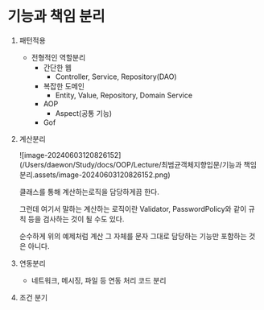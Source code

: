 # 기능과 책임 분리

1. 패턴적용
   - 전형적인 역할분리
     - 간단한 웹
       - Controller, Service, Repository(DAO)
     - 복잡한 도메인
       - Entity, Value, Repository, Domain Service
     - AOP
       - Aspect(공통 기능)
     - Gof

2. 계산분리

   ![image-20240603120826152](/Users/daewon/Study/docs/OOP/Lecture/최범균객체지향입문/기능과 책임분리.assets/image-20240603120826152.png)

   클래스를 통해 계산하는로직을 담당하게끔 한다.

   그런데 여기서 말하는 계산하는 로직이란 Validator, PasswordPolicy와 같이 규칙 등을 검사하는 것이 될 수도 있다.

   순수하게 위의 예제처럼 계산 그 자체를 문자 그대로 담당하는 기능만 포함하는 것은 아니다.

3. 연동분리

   - 네트워크, 메시징, 파일 등 연동 처리 코드 분리

4. 조건 분기

    


